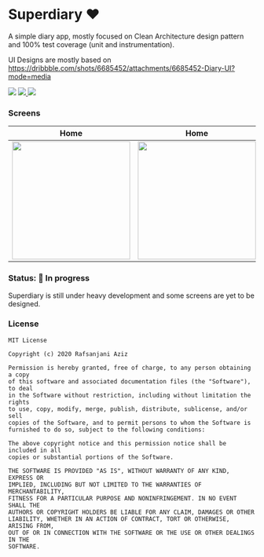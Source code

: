 # Superdiary ❤️
A simple diary app, mostly focused on Clean Architecture design pattern and 100% test coverage (unit and instrumentation).

UI Designs are mostly based on https://dribbble.com/shots/6685452/attachments/6685452-Diary-UI?mode=media


<div align="left">
    <img src = "https://github.com/Rafsanjani/superdiary/actions/workflows/unit-test.yml/badge.svg" />
    <a href = "https://github.com/Rafsanjani/superdiary/blob/master/LICENSE">
        <img src = "https://img.shields.io/github/license/pushpalroy/jetstore" />
    </a>
    <a href = "https://twitter.com/coded_raf">
        <img src = "https://img.shields.io/twitter/url?label=follow&style=social&url=https%3A%2F%2Ftwitter.com%2Fpushpalroy" />
    </a>
</div>

### Screens
|                                                             Home                                                             |                                                             Home                                                             |                                                             Home                                                             |
|:----------------------------------------------------------------------------------------------------------------------------:|:----------------------------------------------------------------------------------------------------------------------------:|:----------------------------------------------------------------------------------------------------------------------------:|
| <img src="https://github.com/Rafsanjani/superdiary/assets/9197459/78beb4e0-8cd0-4a60-bff7-77ce2e8612ab" width=240 /> | <img src="https://github.com/Rafsanjani/superdiary/assets/9197459/78beb4e0-8cd0-4a60-bff7-77ce2e8612ab" width=240 /> | <img src="https://github.com/Rafsanjani/superdiary/assets/9197459/78beb4e0-8cd0-4a60-bff7-77ce2e8612ab" width=240 /> |



### Status: 🚧 In progress
<p>Superdiary is still under heavy development and some screens are yet to be designed.</p>


### License
```
MIT License

Copyright (c) 2020 Rafsanjani Aziz

Permission is hereby granted, free of charge, to any person obtaining a copy
of this software and associated documentation files (the "Software"), to deal
in the Software without restriction, including without limitation the rights
to use, copy, modify, merge, publish, distribute, sublicense, and/or sell
copies of the Software, and to permit persons to whom the Software is
furnished to do so, subject to the following conditions:

The above copyright notice and this permission notice shall be included in all
copies or substantial portions of the Software.

THE SOFTWARE IS PROVIDED "AS IS", WITHOUT WARRANTY OF ANY KIND, EXPRESS OR
IMPLIED, INCLUDING BUT NOT LIMITED TO THE WARRANTIES OF MERCHANTABILITY,
FITNESS FOR A PARTICULAR PURPOSE AND NONINFRINGEMENT. IN NO EVENT SHALL THE
AUTHORS OR COPYRIGHT HOLDERS BE LIABLE FOR ANY CLAIM, DAMAGES OR OTHER
LIABILITY, WHETHER IN AN ACTION OF CONTRACT, TORT OR OTHERWISE, ARISING FROM,
OUT OF OR IN CONNECTION WITH THE SOFTWARE OR THE USE OR OTHER DEALINGS IN THE
SOFTWARE.
```
